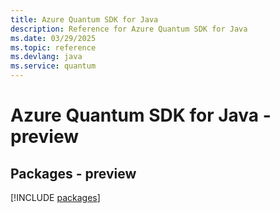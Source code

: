 ```yaml
---
title: Azure Quantum SDK for Java
description: Reference for Azure Quantum SDK for Java
ms.date: 03/29/2025
ms.topic: reference
ms.devlang: java
ms.service: quantum
---
```

# Azure Quantum SDK for Java - preview
## Packages - preview
[!INCLUDE [packages](quantum-index.md)]